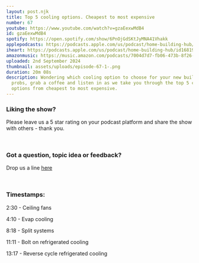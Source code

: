 ```yaml
---
layout: post.njk
title: Top 5 cooling options. Cheapest to most expensive
number: 67
youtube: https://www.youtube.com/watch?v=gzaEexwMdB4
id: gzaEexwMdB4
spotify: https://open.spotify.com/show/6PnOjGdSKtJyMNA41Vhakk
applepodcasts: https://podcasts.apple.com/us/podcast/home-building-hub/id1681936589
iheart: https://podcasts.apple.com/us/podcast/home-building-hub/id1681936589
amazonmusic: https://music.amazon.com/podcasts/7004d7d7-fb06-473b-8f26-8ce9992cac11
uploaded: 2nd September 2024
thumbnail: assets/uploads/episode-67-1-.png
duration: 20m 08s
description: Wondering which cooling option to choose for your new build? No
  probs, grab a coffee and listen in as we take you through the top 5 cooling
  options from cheapest to most expensive.
---
```

### Liking the show?

Please leave us a 5 star rating on your podcast platform and share the show with others - thank you.

<br>

### Got a question, topic idea or feedback?

Drop us a line <a href="/contact" id="contact-us" target="_blank">here</a>

<br>

### Timestamps:

2:30 - Ceiling fans 

4:10 - Evap cooling

8:18 - Split systems 

11:11 - Bolt on refrigerated cooling 

13:17 - Reverse cycle refrigerated cooling